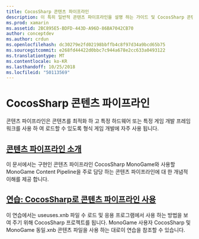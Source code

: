 ```yaml
---
title: CocosSharp 콘텐츠 파이프라인
description: 이 특히 일반적 콘텐츠 파이프라인을 설명 하는 가이드 및 CocosSharp 콘텐츠 파이프라인에 대 한 링크를 문서화 합니다.
ms.prod: xamarin
ms.assetid: 2BC895E5-BDFD-443D-A96D-86BA7042CB70
author: conceptdev
ms.author: crdun
ms.openlocfilehash: dc30279e2fd02198bbffb4c8f97d34a9bcd65b75
ms.sourcegitcommit: e268fd44422d0bbc7c944a678e2cc633a0493122
ms.translationtype: MT
ms.contentlocale: ko-KR
ms.lasthandoff: 10/25/2018
ms.locfileid: "50113569"
---
```

# <a name="cocossharp-content-pipeline"></a>CocosSharp 콘텐츠 파이프라인

콘텐츠 파이프라인은 콘텐츠를 최적화 하 고 특정 하드웨어 또는 특정 게임 개발 프레임 워크를 사용 하 여 로드할 수 있도록 형식 게임 개발에 자주 사용 됩니다.

##  <a name="introduction-to-content-pipelinesgraphics-gamescocossharpcontent-pipelineintroductionmd"></a>[콘텐츠 파이프라인 소개](~/graphics-games/cocossharp/content-pipeline/introduction.md)

이 문서에서는 구현인 콘텐츠 파이프라인 CocosSharp MonoGame와 사용할 MonoGame Content Pipeline을 주로 담당 하는 콘텐츠 파이프라인에 대 한 개념적 이해를 제공 합니다.

##  <a name="walkthrough--using-the-content-pipeline-with-cocossharpgraphics-gamescocossharpcontent-pipelinewalkthroughmd"></a>[연습: CocosSharp로 콘텐츠 파이프라인 사용](~/graphics-games/cocossharp/content-pipeline/walkthrough.md)

이 연습에서는 useuses.xnb 파일 수 로드 및 응용 프로그램에서 사용 하는 방법을 보여 주기 위해 CocosSharp 프로젝트를 됩니다.  MonoGame 사용자 CocosSharp 및 MonoGame 동일.xnb 콘텐츠 파일을 사용 하는 대로이 연습을 참조할 수 있습니다.  
